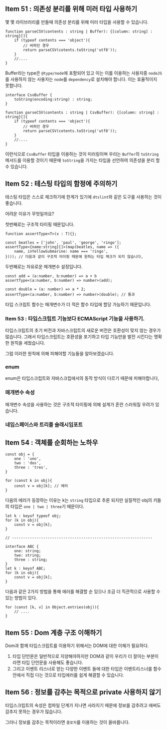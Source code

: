 ## Item 51 : 의존성 분리를 위해 미러 타입 사용하기

몇 몇 라이브러리를 만들때 의존성 분리를 위해 미러 타입을 사용할 수 있습니다.

```tsx
function parseCSV(contents : string | Buffer): {[column: string] : string}[]{
    if (typeof contents === 'object'){
        // 버퍼인 경우
        return parseCSV(cotents.toString('utf8'));
    }
    //....
}
```

Buffer라는 type은 `@type/node`에 포함되어 있고 이는 이를 이용하는 사용자중 `nodeJS`를 사용하지 않는 사용자는 `node`를 `dependency`로 설치해야 합니다. 이는 효율적이지 못합니다.

```tsx
interface CsvBuffer {
    toString(encoding:string) : string;
}

function parseCSV(contents : string | CsvBuffer): {[column: string] : string}[]{
    if (typeof contents === 'object'){
        // 버퍼인 경우
        return parseCSV(cotents.toString('utf8'));
    }
    //....
}
```

이런식으로 `CsvBuffer` 타입을 이용하는 것이 미러링이며 우리는 `Buffer`의 `toString`메서드를 이용할 것이기 때문에 `toString`을 가지는 타입을 선언하여 의존성을 분리 할 수 있습니다.

## Item 52 : 테스팅 타입의 함정에 주의하기

테스팅 타입은 스스로 체크하기에 한계가 있기에 `dtslint`와 같은 도구를 사용하는 것이 좋습니다.

어려운 이유가 무엇일까요?

첫번째로는 구조적 타이핑 때문입니다.

```tsx
function assertType<T>(x : T){};

const beatles = ['john', 'paul', 'george', 'ringo'];
assertType<{name:string}[]>(map(beatles, name => ({
    name, inYellowSubmarine: name === 'ringo',
}))); // 다음과 같이 구조적 타이핑 때문에 원하는 타입 체크가 되지 않습니다,
```

두번째로는 자유로운 매개변수 설정입니다.

```tsx
const add = (a:number, b:number) => a + b
assertType<(a:number, b:number) => number>(add);

const double = (a: number) => a * 2;
assertType<(a:number, b:number) => number>(double); // 통과
```

타입 스크립트 함수는 매개변수가 더 적은 함수 타입에 할당 가능하기 때문입니다.

### Item 53 : 타입스크립트 기능보다 ECMAScript 기능을 사용하기.

타입스크립트의 초기 버전과 자바스크립트의 새로운 버전은 호환성이 맞지 않는 경우가 많습니다. 그래서 타입스크립트는 호환성을 포기하고 타입 기능만을 발전 시킨다는 명확한 원칙을 세웠습니다.

그럼 이러한 원칙에 의해 피해야할 기능들을 알아보겠습니다.

### enum

enum은 타입스크립트와 자바스크립에서의 동작 방식이 다르기 때문에 피해야합니다,

### 매개변수 속성

매개변수 속성을 사용하는 것은 구조적 타이핑에 의해 설계가 혼란 스러워질 우려가 있습니다.

### 네임스페이스와 트리플 슬래시임포트

## Item 54 : 객체를 순회하는 노하우

```tsx
const obj = {
    one : 'uno',
    two : 'dos',
    three : 'tres',
}

for (const k in obj){
    const v = obj[k]; // 에러
}
```

다음의 에러가 등장하는 이유는 k는 `string` 타입으로 추론 되지만 실질적인 obj의 키들의 타입은 `one | two | three`기 때문이다.

```tsx
let k : keyof typeof obj;
for (k in obj){
    const v = obj[k]; 
} 

// ---------------------------------------------------------------

interface ABC {
    one: string;
    two: string;
    three : string;
}
let k : keyof ABC;
for (k in obj){
    const v = obj[k]; 
} 
```

다음과 같은 2가지 방법을 통해 에러를 해결할 순 있으나 조금 더 직관적으로 사용할 수 있는 방법이 있다.

```tsx
for (const [k, v] in Object.entries(obj)){
    // ....
}
```



## Item 55 : Dom 계층 구조 이해하기

Dom과 함께 타입스크립트를 이용하기 위해서는 DOM에 대한 이해가 필요하다.

1. 타입 단언문은 일반적으로 지양해야하지만 DOM과 같이 우리가 더 잘아는 부분이라면 타입 단언문을 사용해도 좋습니다.
2. 그리고 이벤트 리스너로 받는 다양한 이벤트 들에 대한 타입은 이벤트리스너를 함수안에서 직접 다는 것으로 타입에러를 쉽게 해결할 수 있습니다.

## Item 56 : 정보를 감추는 목적으로 private 사용하지 않기

타입스크립트의 속성은 컴파일 단계가 지나면 사라지기 때문에 정보를 감추려고 애써도 감추지 못하는 경우가 많습니다. 

그러니 정보를 감추는 목적이라면 `클로저`를 이용하는 것이 올바릅니다.
